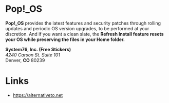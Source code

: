 # Pop!_OS

**Pop!_OS** provides the latest features and security patches through rolling updates and periodic OS version upgrades, to be performed at your discretion. And if you want a clean slate, the **Refresh Install feature resets your OS while preserving the files in your Home folder.**

**System76, Inc. (Free Stickers)**  
*4240 Carson St. Suite 101*  
Denver, **CO** 80239

# Links
- https://alternativeto.net

